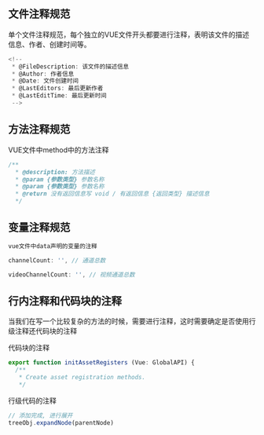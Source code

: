 ## 文件注释规范

​单个文件注释规范，每个独立的VUE文件开头都要进行注释，表明该文件的描述信息、作者、创建时间等。


``` js
<!--
 * @FileDescription: 该文件的描述信息
 * @Author: 作者信息
 * @Date: 文件创建时间
 * @LastEditors: 最后更新作者
 * @LastEditTime: 最后更新时间
 -->
```
 
## 方法注释规范

VUE文件中method中的方法注释

``` js
/**
  * @description: 方法描述
  * @param {参数类型} 参数名称
  * @param {参数类型} 参数名称
  * @return 没有返回信息写 void / 有返回信息 {返回类型} 描述信息
  */
```

## 变量注释规范

``` js
vue文件中data声明的变量的注释

channelCount: '', // 通道总数

videoChannelCount: '', // 视频通道总数
```

## 行内注释和代码块的注释

当我们在写一个比较复杂的方法的时候，需要进行注释，这时需要确定是否使用行级注释还代码块的注释

代码块的注释

``` js
export function initAssetRegisters (Vue: GlobalAPI) {
  /**
   * Create asset registration methods.
   */
```

行级代码的注释

``` js
// 添加完成, 进行展开
treeObj.expandNode(parentNode)
```